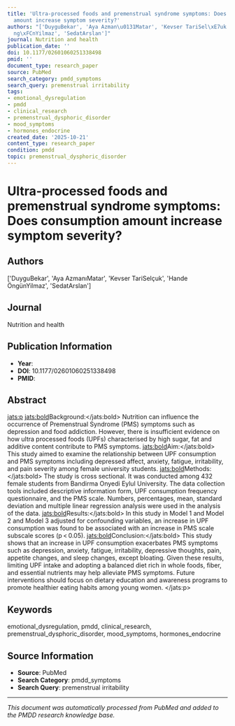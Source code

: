 ```yaml
---
title: 'Ultra-processed foods and premenstrual syndrome symptoms: Does consumption
  amount increase symptom severity?'
authors: "['DuyguBekar', 'Aya Azman\u0131Matar', 'Kevser TariSel\xE7uk', 'Hande \xD6\
  ng\xFCnYilmaz', 'SedatArslan']"
journal: Nutrition and health
publication_date: ''
doi: 10.1177/02601060251338498
pmid: ''
document_type: research_paper
source: PubMed
search_category: pmdd_symptoms
search_query: premenstrual irritability
tags:
- emotional_dysregulation
- pmdd
- clinical_research
- premenstrual_dysphoric_disorder
- mood_symptoms
- hormones_endocrine
created_date: '2025-10-21'
content_type: research_paper
condition: pmdd
topic: premenstrual_dysphoric_disorder
---
```


# Ultra-processed foods and premenstrual syndrome symptoms: Does consumption amount increase symptom severity?

## Authors
['DuyguBekar', 'Aya AzmanıMatar', 'Kevser TariSelçuk', 'Hande ÖngünYilmaz', 'SedatArslan']

## Journal
Nutrition and health

## Publication Information
- **Year**: 
- **DOI**: 10.1177/02601060251338498
- **PMID**: 

## Abstract

<jats:p>
            <jats:bold>Background:</jats:bold>
            Nutrition can influence the occurrence of Premenstrual Syndrome (PMS) symptoms such as depression and food addiction. However, there is insufficient evidence on how ultra processed foods (UPFs) characterised by high sugar, fat and additive content contribute to PMS symptoms.
            <jats:bold>Aim:</jats:bold>
            This study aimed to examine the relationship between UPF consumption and PMS symptoms including depressed affect, anxiety, fatigue, irritability, and pain severity among female university students.
            <jats:bold>Methods:</jats:bold>
            The study is cross sectional. It was conducted among 432 female students from Bandirma Onyedi Eylul University. The data collection tools included descriptive information form, UPF consumption frequency questionnaire, and the PMS scale. Numbers, percentages, mean, standard deviation and multiple linear regression analysis were used in the analysis of the data.
            <jats:bold>Results:</jats:bold>
            In this study in Model 1 and Model 2 and Model 3 adjusted for confounding variables, an increase in UPF consumption was found to be associated with an increase in PMS scale subscale scores (p &lt; 0.05).
            <jats:bold>Conclusion:</jats:bold>
            This study shows that an increase in UPF consumption exacerbates PMS symptoms such as depression, anxiety, fatigue, irritability, depressive thoughts, pain, appetite changes, and sleep changes, except bloating. Given these results, limiting UPF intake and adopting a balanced diet rich in whole foods, fiber, and essential nutrients may help alleviate PMS symptoms. Future interventions should focus on dietary education and awareness programs to promote healthier eating habits among young women.
          </jats:p>

## Keywords
emotional_dysregulation, pmdd, clinical_research, premenstrual_dysphoric_disorder, mood_symptoms, hormones_endocrine

## Source Information
- **Source**: PubMed
- **Search Category**: pmdd_symptoms
- **Search Query**: premenstrual irritability

---
*This document was automatically processed from PubMed and added to the PMDD research knowledge base.*
